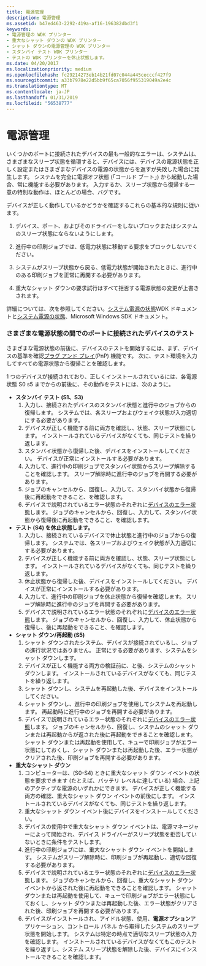 ```yaml
---
title: 電源管理
description: 電源管理
ms.assetid: b47ed463-2292-419a-af16-196382dbd3f1
keywords:
- 電源管理の WDK プリンター
- 重大なシャット ダウンの WDK プリンター
- シャット ダウンの電源管理の WDK プリンター
- スタンバイ テスト WDK プリンター
- テストの WDK プリンターを休止状態します。
ms.date: 04/20/2017
ms.localizationpriority: medium
ms.openlocfilehash: fc29214273eb14b21fd07c044a445cecccf427f9
ms.sourcegitcommit: a33b7978e22d5bb9f65ca7056f955319049a2e4c
ms.translationtype: MT
ms.contentlocale: ja-JP
ms.lasthandoff: 01/31/2019
ms.locfileid: "56538777"
---
```

# <a name="power-management"></a>電源管理


いくつかのポートに接続されたデバイスの最も一般的なエラーは、システムは、さまざまなスリープ状態を循環すると、デバイスには、デバイスの電源状態を正しく設定またはさまざまなデバイスの電源の状態からを返すが失敗した場合に発生します。 システムを完全に電源オフ状態 (「コールド ブート」) から起動した場合、常に機能する必要があります。 入力するか、スリープ状態から復帰する一意の特別な動作は、ほとんどの場合、バグです。

デバイスが正しく動作しているかどうかを確認するこれらの基本的な規則に従います。

1.  デバイス、ポート、およびそのドライバーをしないブロックまたはシステムのスリープ状態にならないようにします。

2.  進行中の印刷ジョブでは、低電力状態に移動する要求をブロックしないでください。

3.  システムがスリープ状態から戻る、低電力状態が開始されたときに、進行中のある印刷ジョブを正常に再開する必要があります。

4.  重大なシャット ダウンの要求試行はすべて拒否する電源状態の変更が上書きされます。

詳細については、次を参照してください。[システム電源の状態](https://msdn.microsoft.com/library/windows/hardware/ff564571)WDK ドキュメントと[システム電源の状態](https://go.microsoft.com/fwlink/p/?linkid=51899)、Microsoft Windows SDK ドキュメント。

### <a name="testing-port-connected-devices-across-various-power-states"></a>さまざまな電源状態の間でのポートに接続されたデバイスのテスト

さまざまな電源状態の前後に、デバイスのテストを開始するには、まず、デバイスの基準を確認[プラグ アンド プレイ](https://msdn.microsoft.com/library/windows/hardware/ff547125)(PnP) 機能です。 次に、テスト環境を入力してすべての電源状態から復帰ことを確認します。

1 つのデバイスが接続されており、正しくインストールされているには、各電源状態 S0 s5 までからの前後に、その動作をテストには、次のように。

-   **スタンバイ テスト (S1、S3)**
    1.  入力し、接続されたデバイスのスタンバイ状態と進行中のジョブからの復帰します。 システムでは、各スリープおよびウェイク状態が入力適切にする必要があります。
    2.  デバイスが正しく機能する前に両方を確認し、状態、スリープ状態にします。 インストールされているデバイスがなくても、同じテストを繰り返します。
    3.  スタンバイ状態から復帰した後、デバイスをインストールしてください。 デバイスが正常にインストールする必要があります。
    4.  入力して、進行中の印刷ジョブでスタンバイ状態からスリープ解除することを確認します。 スリープ解除時に進行中のジョブを再開する必要があります。
    5.  ジョブのキャンセルから、回復し、入力して、スタンバイ状態から復帰後に再起動をできること、を確認します。
    6.  デバイスで説明されているエラー状態のそれぞれに[デバイスのエラー状態](device-error-states.md)します。 ジョブのキャンセルから、回復し、入力して、スタンバイ状態から復帰後に再起動をできること、を確認します。
-   **テスト (S4) を休止状態します。**
    1.  入力し、接続されているデバイスで休止状態と進行中のジョブからの復帰します。 システムでは、各スリープおよびウェイク状態が入力適切にする必要があります。
    2.  デバイスが正しく機能する前に両方を確認し、状態、スリープ状態にします。 インストールされているデバイスがなくても、同じテストを繰り返します。
    3.  休止状態から復帰した後、デバイスをインストールしてください。 デバイスが正常にインストールする必要があります。
    4.  入力して、進行中の印刷ジョブを休止状態から復帰を確認します。 スリープ解除時に進行中のジョブを再開する必要があります。
    5.  デバイスで説明されているエラー状態のそれぞれに[デバイスのエラー状態](device-error-states.md)します。 ジョブのキャンセルから、回復し、入力して、休止状態から復帰し、後に再起動をできること、を確認します。
-   **シャット ダウン/再起動 (S5)**
    1.  シャット ダウンされたシステム、デバイスが接続されているし、ジョブの進行状況ではありません。 正常にする必要があります、システムをシャット ダウンします。
    2.  デバイスが正しく機能する両方の検証前に、と後、システムのシャット ダウンします。 インストールされているデバイスがなくても、同じテストを繰り返します。
    3.  シャット ダウンし、システムを再起動した後、デバイスをインストールしてください。
    4.  シャット ダウンし、進行中の印刷ジョブを使用してシステムを再起動します。 再起動時に進行中のジョブを再開する必要があります。
    5.  デバイスで説明されているエラー状態のそれぞれに[デバイスのエラー状態](device-error-states.md)します。 ジョブのキャンセルから、回復し、システムのシャット ダウンまたは再起動からが返された後に再起動をできることを確認します。 シャット ダウンまたは再起動を使用して、キューで印刷ジョブがエラー状態にしておくし、シャット ダウンまたは再起動した後、エラー状態がクリアされた後、印刷ジョブを再開する必要があります。
-   **重大なシャット ダウン**
    1.  コンピューターは、(S0-S4) ときに重大なシャット ダウン イベントの状態を要求できます (たとえば、バッテリ レベルに達している) 場合、上記のアクティブな電源のいずれかにできます。 デバイスが正しく機能する両方の確認、重大なシャット ダウン イベントの前後にします。 インストールされているデバイスがなくても、同じテストを繰り返します。
    2.  重大なシャット ダウン イベント後にデバイスをインストールしてください。
    3.  デバイスの使用中で重大なシャット ダウン イベントは、電源マネージャーによって開始され、デバイス ドライバーがスリープ状態を拒否していないときに条件をテストします。
    4.  進行中の印刷ジョブには、重大なシャット ダウン イベントを開始します。 システムがスリープ解除時に、印刷ジョブが再起動し、適切な回復する必要があります。
    5.  デバイスで説明されているエラー状態のそれぞれに[デバイスのエラー状態](device-error-states.md)します。 ジョブのキャンセルから、回復し、重大なシャット ダウン イベントから返された後に再起動をできることを確認します。 シャット ダウンまたは再起動を使用して、キューで印刷ジョブがエラー状態にしておくし、シャット ダウンまたは再起動した後、エラー状態がクリアされた後、印刷ジョブを再開する必要があります。
    6.  デバイスがインストールされ、アイドル状態、使用、**電源オプション**アプリケーション、コントロール パネル から取得したシステムのスリープ状態を開始します。 システムは特定の時点で適切なスリープ状態の入力を確認します。 インストールされているデバイスがなくてもこのテストを繰り返すし、システム スリープ状態を解除した後、デバイスにインストールできることを確認します。

 

 




